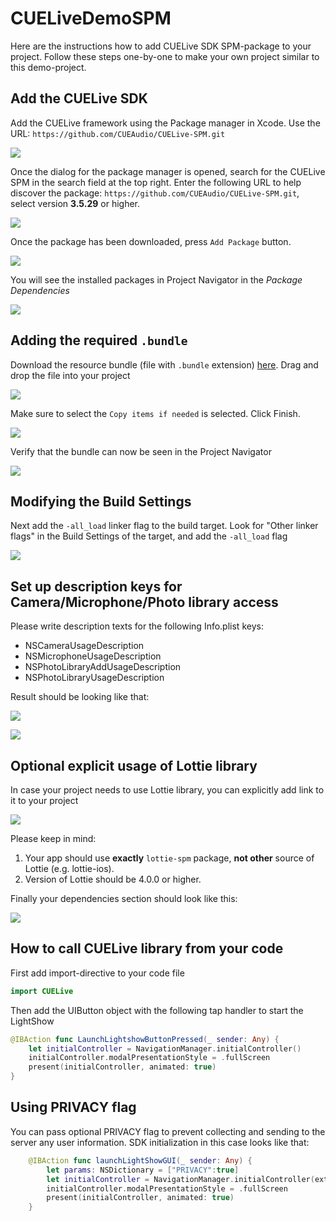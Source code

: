 # CUELiveDemoSPM

Here are the instructions how to add CUELive SDK SPM-package to your project. Follow these steps one-by-one to make your own project similar to this demo-project.

## Add the CUELive SDK

Add the CUELive framework using the Package manager in Xcode. Use the URL: `https://github.com/CUEAudio/CUELive-SPM.git`

![](images/xcode-1.png)

Once the dialog for the package manager is opened, search for the CUELive SPM in the search field at the top right. Enter the following URL to help discover the package: `https://github.com/CUEAudio/CUELive-SPM.git`, select version **3.5.29** or higher.

![](images/xcode-2.png)

Once the package has been downloaded, press `Add Package` button.

![](images/xcode-3.png)

You will see the installed packages in Project Navigator in the _Package Dependencies_

![](images/xcode-4.png)


## Adding the required `.bundle`

Download the resource bundle (file with `.bundle` extension) [here](https://swift-package-manager.s3.amazonaws.com/bundles/with-lottie/CUELive.bundle.zip). Drag and drop the file into your project

![](images/xcode-6.png)

Make sure to select the `Copy items if needed` is selected. Click Finish.

![](images/xcode-7.png)

Verify that the bundle can now be seen in the Project Navigator

![](images/xcode-8.png)

## Modifying the Build Settings

Next add the `-all_load` linker flag to the build target. Look for "Other linker flags" in the Build Settings of the target, and add the `-all_load` flag

![](images/xcode-5.png)

## Set up description keys for Camera/Microphone/Photo library access

Please write description texts for the following Info.plist keys:

- NSCameraUsageDescription
- NSMicrophoneUsageDescription
- NSPhotoLibraryAddUsageDescription
- NSPhotoLibraryUsageDescription

Result should be looking like that:

![](images/xcode-perm1.png)

![](images/xcode-perm2.png)

## Optional explicit usage of Lottie library

In case your project needs to use Lottie library, you can explicitly add link to it to your project

![](images/xcode-lottie1.png) 

Please keep in mind:
1. Your app should use **exactly** `lottie-spm` package, **not other** source of Lottie (e.g. lottie-ios).
2. Version of Lottie should be 4.0.0 or higher.

Finally your dependencies section should look like this:
 
![](images/xcode-lottie2.png)

## How to call CUELive library from your code

First add import-directive to your code file
```swift
import CUELive
```

Then add the UIButton object with the following tap handler to start the LightShow
```swift
@IBAction func LaunchLightshowButtonPressed(_ sender: Any) {
    let initialController = NavigationManager.initialController()
    initialController.modalPresentationStyle = .fullScreen
    present(initialController, animated: true)
}
```

## Using PRIVACY flag

You can pass optional PRIVACY flag to prevent collecting and sending to the server any user information. SDK initialization in this case looks like that:

```swift
    @IBAction func launchLightShowGUI(_ sender: Any) {
        let params: NSDictionary = ["PRIVACY":true]
        let initialController = NavigationManager.initialController(extraData: params)
        initialController.modalPresentationStyle = .fullScreen
        present(initialController, animated: true)
    }
```
